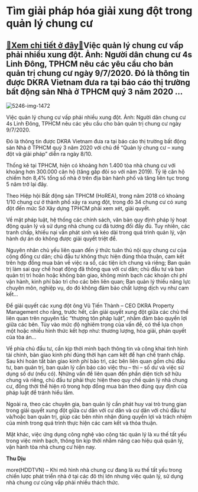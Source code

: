 Tìm giải pháp hóa giải xung đột trong quản lý chung cư
======================================================

[:gift:Xem chi tiết ở đây:gift:](https://hddtvn.com/tim-giai-phap-hoa-giai-xung-dot-trong-quan-ly-chung-cu/)Việc quản lý chung cư vấp phải nhiều xung đột. Ảnh: Người dân chung cư 4s Linh Đông, TPHCM nêu các yêu cầu cho bản quản trị chung cư ngày 9/7/2020. Đó là thông tin được DKRA Vietnam đưa ra tại báo cáo thị trường bất động sản Nhà ở TPHCM quý 3 năm 2020 …
-------------------------------------------------------------------------------------------------------------------------------------------------------------------------------------------------------------------------------------------------------------





![5246-img-1472](https://haiquanonline.com.vn/stores/news_dataimages/diunt/092020/13/13/in_article/5246_IMG_1472.jpg?rt=20201008164525 "Việc chậm cấp sổ hồng gây ra nhiều hệ lụy. Ảnh: Người dân chung cư 4s Linh Đông")


Việc quản lý chung cư vấp phải nhiều xung đột. Ảnh: Người dân chung cư 4s Linh Đông, TPHCM nêu các yêu cầu cho bản quản trị chung cư ngày 9/7/2020.



Đó là thông tin được DKRA Vietnam đưa ra tại báo cáo thị trường bất động sản Nhà ở TPHCM quý 3 năm 2020 với chủ đề “Quản lý chung cư – xung đột và giải pháp” diễn ra ngày 8/10.


Thống kê tại TPHCM, hiện có khoảng hơn 1.400 tòa nhà chung cư với khoảng hơn 300.000 căn hộ (tăng gấp đôi so với năm 2019). Tỷ lệ căn hộ chiếm hơn 8,4% tổng số nhà ở trên địa bàn hành phố và tăng liên tục trong 5 năm trở lại đây.


Theo Hiệp hội Bất động sản TPHCM (HoREA), trong năm 2018 có khoảng 1/10 chung cư ở thành phố xảy ra xung đột, trong đó 34 chung cư có xung đột đến mức Sở Xây dựng TPHCM phải xem xét, giải quyết.


Về mặt pháp luật, hệ thống các chính sách, văn bản quy định pháp lý hoạt động quản lý và sử dụng nhà chung cư đã tương đối đầy đủ. Tuy nhiên, các tranh chấp, khiếu nại vẫn phát sinh và kéo dài trong quá trình quản lý, vận hành dự án do không được giải quyết triệt để.


Nguyên nhân chủ yếu liên quan đến ý thức tuân thủ nội quy chung cư của cộng đồng cư dân; chủ đầu tư không thực hiện đúng thỏa thuận, cam kết trên hợp đồng mua bán về việc ra sổ, các tiện ích chung và riêng; Ban quản trị làm sai quy chế hoạt động đã thông qua với cư dân; chủ đầu tư và ban quản trị trì hoãn hoặc không bàn giao, không minh bạch các khoản chi phí vận hành, kinh phí bảo trì cho các bên liên quan; Ban quản lý thiếu năng lực chuyên môn, nghiệp vụ, do đó không đảm bảo chất lượng dịch vụ như cam kết…


Để giải quyết các xung đột ông Vũ Tiến Thành – CEO DKRA Property Management cho rằng, trước hết, cần giải quyết xung đột giữa các chủ thể liên quan trên nguyên tắc “thượng tôn pháp luật”, nhằm đảm bảo quyền lợi giữa các bên. Tùy vào mức độ nghiêm trọng của vấn đề, có thể lựa chọn một hoặc nhiều hình thức kết hợp như: thương lượng, hòa giải, phán quyết của tòa án…


Về phía chủ đầu tư, cần kịp thời minh bạch thông tin và công khai tình hình tài chính, bàn giao kinh phí đúng thời hạn cam kết để hạn chế tranh chấp. Sau khi hoàn tất bàn giao kinh phí bảo trì, các bên liên quan gồm chủ đầu tư, ban quản trị, ban quản lý cần báo cáo việc thu – thi – số dư và việc sử dụng số dư (nếu có). Những vấn đề liên quan đến phần diện tích sở hữu chung và riêng, chủ đầu tư phải thực hiện theo quy chế quản lý nhà chung cư, đồng thời thể hiện rõ trong hợp đồng mua bán theo đúng quy định của pháp luật để tránh hiểu lầm.


Ngoài ra, theo các chuyên gia, ban quản lý cần phát huy vai trò trung gian trong giải quyết xung đột giữa cư dân với cư dân và cư dân với chủ đầu tư và/hoặc ban quản trị, giúp các bên nhìn nhận đúng quyền lợi và trách nhiệm của mình trong quá trình thực hiện các cam kết và thỏa thuận.


Mặt khác, việc ứng dụng công nghệ vào công tác quản lý là xu thế tất yếu trong việc minh bạch, thông tin kịp thời nhằm nâng cao hiệu quả quản lý, vận hành tòa nhà chung cư hiện nay.




**Thu Dịu**



more(HDDTVN) – Khi mô hình nhà chung cư đang là xu thế tất yếu trong chiến lược phát triển nhà ở tại các đô thị lớn nhưng việc quản lý, sử dụng nhà chung cư cũng vấp phải nhiều thách thức.

